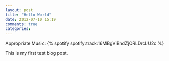 ```yaml
---
layout: post
title: "Hello World"
date: 2012-07-10 15:19
comments: true
categories: 
---
```


Appropriate Music: {% spotify spotify:track:16MBgVIBhdZjORLDrcLU2c %}



This is my first test blog post.